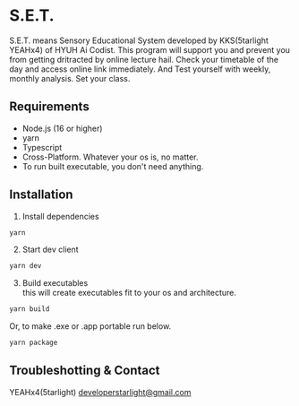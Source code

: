 # S.E.T.
S.E.T. means Sensory Educational System developed by KKS(5tarlight YEAHx4) of HYUH Ai Codist. This program will support you and prevent you from getting dritracted by online lecture hail. Check your timetable of the day and access online link immediately. And Test yourself with weekly, monthly analysis. Set your class.

## Requirements
- Node.js (16 or higher)
- yarn
- Typescript
- Cross-Platform. Whatever your os is, no matter.
- To run built executable, you don't need anything.

## Installation
1. Install dependencies
```bash
yarn
```

2. Start dev client
```bash
yarn dev
```

3. Build executables <br />
this will create executables fit to your os and architecture.
```bash
yarn build
```
Or, to make .exe or .app portable run below.
```bash
yarn package
```

## Troubleshotting & Contact
YEAHx4(5tarlight) <developerstarlight@gmail.com>
